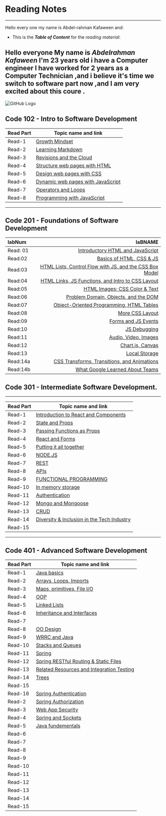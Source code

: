 # Reading Notes 
----------------------------------------------------------------
Hello every one my name is Abdel-rahman Kafaween and:
* This is the ***Table of Content*** for the *reading material*:

## Hello everyone My name is *Abdelrahman Kafaween* I'm 23 years old i have a Computer engineer I have worked for 2 years as a Computer Technician ,and i believe it's time we switch to software part now ,and I am very excited about this coure .



![GitHub Logo](https://www.stylist.co.uk/images/app/uploads/2016/09/21140727/gettyimages-1029935574.jpg?w=1200&h=1&fit=max&auto=format%2Ccompress)


## Code 102 - Intro to Software Development


| Read Part                    |       Topic name and link
-------------------------------|-----------------------------------
| Read-1                       | [Growth Mindset](https://kafaween.github.io/reading-notes/growth )
| Read-2                       | [Learning Markdown](https://kafaween.github.io/reading-notes/Read:%2001%20-%20Learning%20Markdown )
| Read-3                       | [Revisions and the Cloud](https://kafaween.github.io/reading-notes/Reflection%20and%20Discussion )
| Read-4                       | [Structure web pages with HTML](https://kafaween.github.io/reading-notes/html_task)
| Read-5                       | [Design web pages with CSS](https://kafaween.github.io/reading-notes/css_read)
| Read-6                       | [Dynamic web pages with JavaScript](https://kafaween.github.io/reading-notes/jsread )
| Read-7                       | [Operators and Loops](https://kafaween.github.io/reading-notes/jsread2 )
| Read-8                       | [Programming with JavaScript](https://kafaween.github.io/reading-notes/function-js )


-----------------------------------------------------------------------------------------------------------------------------------------------

## Code 201 - Foundations of Software Development

| labNum        | laBNAME           
|    :----      |    -------------: 
| Read: 01      | [Introductory HTML and JavaScript]( https://kafaween.github.io/reading-notes-201/class-01)       
| Read:02       | [Basics of HTML, CSS & JS]( https://kafaween.github.io/reading-notes-201/class-02)           
| Read:03       | [HTML Lists, Control Flow with JS, and the CSS Box Model]( https://kafaween.github.io/reading-notes-201/read-03)        
| Read:04       | [HTML Links, JS Functions, and Intro to CSS Layout]( https://kafaween.github.io/reading-notes-201/read-04)            
| Read:05       | [HTML Images; CSS Color & Text]( https://kafaween.github.io/reading-notes-201/Read-05)          
| Read:06       | [Problem Domain, Objects, and the DOM]( https://kafaween.github.io/reading-notes-201/read-06)          
| Read:07       | [Object-Oriented Programming, HTML Tables]( https://kafaween.github.io/reading-notes-201/read-07)           
| Read:08       | [More CSS Layout]( https://kafaween.github.io/reading-notes-201/read-08)            
| Read:09       | [Forms and JS Events]( https://kafaween.github.io/reading-notes-201/read-09)             
| Read:10       | [JS Debugging]( https://kafaween.github.io/reading-notes-201/read-10)            
| Read:11       | [Audio, Video, Images]( https://kafaween.github.io/reading-notes-201/read-11)           
| Read:12       | [Chart.js, Canvas]( https://kafaween.github.io/reading-notes-201/read-12)           
| Read:13       | [Local Storage]( https://kafaween.github.io/reading-notes-201/read-13)          
| Read:14a      | [CSS Transforms, Transitions, and Animations]( https://kafaween.github.io/reading-notes-201/read-14)          
| Read:14b      | [What Google Learned About Teams]( https://kafaween.github.io/reading-notes-201/read-14b)          















## Code 301 - Intermediate Software Development.

----------------------------------------------------------------

 

| Read Part                    |       Topic name and link
-------------------------------|-----------------------------------
| Read-1                       | [Introduction to React and Components](https://kafaween.github.io/301-reading/read-01 )
| Read-2                       | [State and Props](https://kafaween.github.io/301-reading/read-02 )
| Read-3                       | [Passing Functions as Props](https://kafaween.github.io/301-reading/read-03 )
| Read-4                       | [React and Forms](https://kafaween.github.io/301-reading/read-04 )
| Read-5                       | [Putting it all together](https://kafaween.github.io/301-reading/read-05 )
| Read-6                       | [NODE.JS](https://kafaween.github.io/301-reading/read-06 )
| Read-7                       | [REST](https://kafaween.github.io/301-reading/read-07 )
| Read-8                       | [APIs](https://kafaween.github.io/301-reading/read-08 )
| Read-9                       | [FUNCTIONAL PROGRAMMING](https://kafaween.github.io/301-reading/read-09 )
| Read-10                      | [In memory storage](https://kafaween.github.io/301-reading/read-10 )
| Read-11                      | [Authentication](https://kafaween.github.io/301-reading/read-11 )
| Read-12                      | [Mongo and Mongoose](https://kafaween.github.io/301-reading/read-12 )
| Read-13                      | [CRUD](https://kafaween.github.io/301-reading/read-13 )
| Read-14                      | [Diversity & Inclusion in the Tech Industry](https://kafaween.github.io/301-reading/read-14 )
| Read-15                      |


------------------------------------------------------------------------------------------------------------------------------------------------------

## Code 401 - Advanced Software Development 


| Read Part                    |       Topic name and link
-------------------------------|-----------------------------------
| Read-1                       | [Java basics](https://kafaween.github.io/Reading--Notes/read-1)
| Read-2                       | [Arrays, Loops, Imports](https://kafaween.github.io/Reading--Notes/read-2)
| Read-3                       | [Maps, primitives, File I/O](https://kafaween.github.io/Reading--Notes/read-3)
| Read-4                       | [OOP](https://kafaween.github.io/Reading--Notes/read-4)
| Read-5                       | [Linked Lists](https://kafaween.github.io/Reading--Notes/read-44)
| Read-6                       | [Inheritance and Interfaces](https://kafaween.github.io/Reading--Notes/read-6)
| Read-7                       |
| Read-8                       | [OO Design](https://kafaween.github.io/Reading--Notes/read-8)
| Read-9                       | [WRRC and Java](https://kafaween.github.io/Reading--Notes/read-9)
| Read-10                      | [Stacks and Queues](https://kafaween.github.io/Reading--Notes/read-4-10)
| Read-11                      | [Spring](https://kafaween.github.io/Reading--Notes/read-4-11)
| Read-12                      | [Spring RESTful Routing & Static Files](https://kafaween.github.io/Reading--Notes/read-4-12)
| Read-13                      | [Related Resources and Integration Testing](https://kafaween.github.io/Reading--Notes/read-4-13)
| Read-14                      | [Trees](https://kafaween.github.io/Reading--Notes/read-4-14)
| Read-15                      |
| Read-16                      | [Spring Authentication](https://kafaween.github.io/Reading--Notes/read-4-16)
| Read-2                       | [Spring Authorization](https://kafaween.github.io/Reading--Notes/read-4-17)
| Read-3                       | [Web App Security](https://kafaween.github.io/Reading--Notes/read-4-18) 
| Read-4                       | [Spring and Sockets](https://kafaween.github.io/Reading--Notes/read-4-19)
| Read-5                       | [Java fundementals](https://kafaween.github.io/Reading--Notes/read-4-20)
| Read-6                       |
| Read-7                       |
| Read-8                       |
| Read-9                       |
| Read-10                      |
| Read-11                      |
| Read-12                      |
| Read-13                      |
| Read-14                      |
| Read-15                      |

